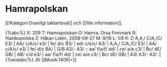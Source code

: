 # Hamrapolskan

[[!Kategori:Ovanligt taktartsval]] och [[!lite information]].

{%abc%}
X: 209
T: Hamrapolskan
O: Hamra, Orsa Finnmark
R: Hambopolska
Z: Håkan Lidén, 2008-09-27
M: 9/16
L: 1/8
K: D
A,A,/ C/A,/C/ E3/ | AA/ c/A/c/ e3/ | fe/ d/c B3/ | ed/ c/e/c/ A3/ | A,A,/ C/A,/C/ E3/ | 
AA/ c/A/c/ e3/ | fe/ d/c BA/ | G/B A3/- A3/ :: aa/ f/a/f/ dd/ | ce/ a/e c3/ | 
Bc/ dE/ GB/ | AB/ c/d e3/ | aa/ f/a/f/ dd/ | ce/ a/e c3/ | Bc/ dE/ GB/ | A3/ A3/- A3/ :|
{%endabc%}
Jfr [[Musik.1406|+]]
